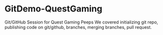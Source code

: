 # GitDemo-QuestGaming
Git/GitHub Session for Quest Gaming Peeps
We covered initializing git repo, publishing code on git/github, branches, merging branches, pull request.
